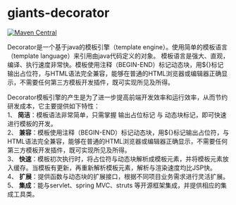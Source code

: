 giants-decorator
================

[![Maven Central](https://maven-badges.herokuapp.com/maven-central/com.github.vencent-lu/giants-decorator/badge.svg)](https://maven-badges.herokuapp.com/maven-central/com.github.vencent-lu/giants-decorator)

Decorator是一个基于java的模板引擎（template engine）。使用简单的模板语言（template language）来引用由java代码定义的对象。 模板语言是强大、直观，编译、执行速度非常快。模板使用注释（BEGIN-END）标记动态块，用${}标记输出占位符，与HTML语法完全兼容，能够在普通的HTML浏览器或编辑器正确显示，不需要任何第三方模板开发插件，既可实现所见及所得。

Decorator模板引擎的产生是为了进一步提高前端开发效率和运行效率，从而节约研发成本，它主要提供如下特性：<br>
1、	<b>简洁</b>：模板语法非常简单，只需掌握 输出占位标记 与 动态块标记，即可快速进行模板的开发。<br>
2、	<b>兼容</b>：模板使用注释（BEGIN-END）标记动态块，用${}标记输出占位符，与HTML语法完全兼容，能够在普通的HTML浏览器或编辑器正确显示，不需要任何第三方模板开发插件，既可实现所见及所得。<br>
3、	<b>快速</b>：模板初次执行时，将占位符与动态块解析成模板元素，并将模板元素放入缓存。当模板有更新，再重新解析模板元素，解析与渲染速度均比JSP快。<br>
4、	<b>扩展</b>：提供函数与动态块的扩展接口，根据不同项目业务需求进行灵活扩展。<br>
5、	<b>集成</b>：能与servlet、spring MVC、struts 等开源框架集成，并提供相应的集成工具类。<br>
